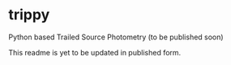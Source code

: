 # trippy
Python based Trailed Source Photometry (to be published soon)

This readme is yet to be updated in published form.
